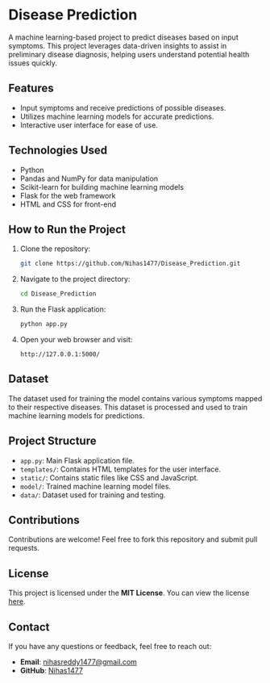 # Disease Prediction

A machine learning-based project to predict diseases based on input symptoms. This project leverages data-driven insights to assist in preliminary disease diagnosis, helping users understand potential health issues quickly.

## Features
- Input symptoms and receive predictions of possible diseases.
- Utilizes machine learning models for accurate predictions.
- Interactive user interface for ease of use.

## Technologies Used
- Python
- Pandas and NumPy for data manipulation
- Scikit-learn for building machine learning models
- Flask for the web framework
- HTML and CSS for front-end

## How to Run the Project
1. Clone the repository:
   ```bash
   git clone https://github.com/Nihas1477/Disease_Prediction.git
   ```
2. Navigate to the project directory:
   ```bash
   cd Disease_Prediction
   ```
3. Run the Flask application:
   ```bash
   python app.py
   ```
4. Open your web browser and visit:
   ```plaintext
   http://127.0.0.1:5000/
   ```

## Dataset
The dataset used for training the model contains various symptoms mapped to their respective diseases. This dataset is processed and used to train machine learning models for predictions.

## Project Structure
- `app.py`: Main Flask application file.
- `templates/`: Contains HTML templates for the user interface.
- `static/`: Contains static files like CSS and JavaScript.
- `model/`: Trained machine learning model files.
- `data/`: Dataset used for training and testing.

## Contributions
Contributions are welcome! Feel free to fork this repository and submit pull requests.

## License
This project is licensed under the **MIT License**. You can view the license [here](https://github.com/Nihas1477/Disease_Prediction/blob/main/LICENSE).

## Contact
If you have any questions or feedback, feel free to reach out:
- **Email**: nihasreddy1477@gmail.com
- **GitHub**: [Nihas1477](https://github.com/Nihas1477)

